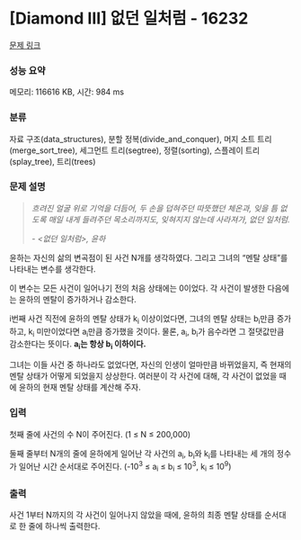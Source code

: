 # [Diamond III] 없던 일처럼 - 16232 

[문제 링크](https://www.acmicpc.net/problem/16232) 

### 성능 요약

메모리: 116616 KB, 시간: 984 ms

### 분류

자료 구조(data_structures), 분할 정복(divide_and_conquer), 머지 소트 트리(merge_sort_tree), 세그먼트 트리(segtree), 정렬(sorting), 스플레이 트리(splay_tree), 트리(trees)

### 문제 설명

<blockquote>
<p><em>흐려진 얼굴 위로 기억을 더듬어, 두 손을 덥혀주던 따뜻했던 체온과, 잊을 틈 없도록 매일 내게 들려주던 목소리까지도, 잊혀지지 않는데 사라져가, 없던 일처럼.</em></p>

<p><em>- <없던 일처럼>, 윤하</em></p>
</blockquote>

<p>윤하는 자신의 삶의 변곡점이 된 사건 N개를 생각하였다. 그리고 그녀의 “멘탈 상태”를 나타내는 변수를 생각한다.</p>

<p>이 변수는 모든 사건이 일어나기 전의 처음 상태에는 0이었다. 각 사건이 발생한 다음에는 윤하의 멘탈이 증가하거나 감소한다.</p>

<p>i번째 사건 직전에 윤하의 멘탈 상태가 k<sub>i</sub> 이상이었다면, 그녀의 멘탈 상태는 b<sub>i</sub>만큼 증가하고, k<sub>i</sub> 미만이었다면 a<sub>i</sub>만큼 증가했을 것이다. 물론, a<sub>i</sub>, b<sub>i</sub>가 음수라면 그 절댓값만큼 감소한다는 뜻이다. <strong>a<sub>i</sub>는 항상 b<sub>i</sub> 이하이다.</strong></p>

<p>그녀는 이들 사건 중 하나라도 없었다면, 자신의 인생이 얼마만큼 바뀌었을지, 즉 현재의 멘탈 상태가 어떻게 되었을지 상상한다. 여러분이 각 사건에 대해, 각 사건이 없었을 때에 윤하의 현재 멘탈 상태를 계산해 주자.</p>

### 입력 

 <p>첫째 줄에 사건의 수 N이 주어진다. (1 ≤ N ≤ 200,000)</p>

<p>둘째 줄부터 N개의 줄에 윤하에게 일어난 각 사건의 a<sub>i</sub>, b<sub>i</sub>와 k<sub>i</sub>를 나타내는 세 개의 정수가 일어난 시간 순서대로 주어진다. (-10<sup>3</sup> ≤ a<sub>i</sub> ≤ b<sub>i</sub> ≤ 10<sup>3</sup>, k<sub>i</sub> ≤ 10<sup>9</sup>)</p>

### 출력 

 <p>사건 1부터 N까지의 각 사건이 일어나지 않았을 때에, 윤하의 최종 멘탈 상태를 순서대로 한 줄에 하나씩 출력한다.</p>

